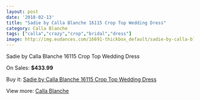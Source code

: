 ```yaml
---
layout: post
date: '2018-02-13'
title: "Sadie by Calla Blanche 16115 Crop Top Wedding Dress"
category: Calla Blanche
tags: ["calla","crazy","crop","bridal","dress"]
image: http://img.eudances.com/16691-thickbox_default/sadie-by-calla-blanche-16115-crop-top-wedding-dress.jpg
---
```

Sadie by Calla Blanche 16115 Crop Top Wedding Dress

On Sales: **$433.99**
<a href="https://www.eudances.com/en/calla-blanche/4904-sadie-by-calla-blanche-16115-crop-top-wedding-dress.html"><amp-img layout="responsive" width="600" height="600" src="//img.eudances.com/16691-thickbox_default/sadie-by-calla-blanche-16115-crop-top-wedding-dress.jpg" alt="Sadie by Calla Blanche 16115 Crop Top Wedding Dress 0" /></a>
<a href="https://www.eudances.com/en/calla-blanche/4904-sadie-by-calla-blanche-16115-crop-top-wedding-dress.html"><amp-img layout="responsive" width="600" height="600" src="//img.eudances.com/16695-thickbox_default/sadie-by-calla-blanche-16115-crop-top-wedding-dress.jpg" alt="Sadie by Calla Blanche 16115 Crop Top Wedding Dress 1" /></a>
<a href="https://www.eudances.com/en/calla-blanche/4904-sadie-by-calla-blanche-16115-crop-top-wedding-dress.html"><amp-img layout="responsive" width="600" height="600" src="//img.eudances.com/16694-thickbox_default/sadie-by-calla-blanche-16115-crop-top-wedding-dress.jpg" alt="Sadie by Calla Blanche 16115 Crop Top Wedding Dress 2" /></a>
<a href="https://www.eudances.com/en/calla-blanche/4904-sadie-by-calla-blanche-16115-crop-top-wedding-dress.html"><amp-img layout="responsive" width="600" height="600" src="//img.eudances.com/16693-thickbox_default/sadie-by-calla-blanche-16115-crop-top-wedding-dress.jpg" alt="Sadie by Calla Blanche 16115 Crop Top Wedding Dress 3" /></a>
<a href="https://www.eudances.com/en/calla-blanche/4904-sadie-by-calla-blanche-16115-crop-top-wedding-dress.html"><amp-img layout="responsive" width="600" height="600" src="//img.eudances.com/16692-thickbox_default/sadie-by-calla-blanche-16115-crop-top-wedding-dress.jpg" alt="Sadie by Calla Blanche 16115 Crop Top Wedding Dress 4" /></a>

Buy it: [Sadie by Calla Blanche 16115 Crop Top Wedding Dress](https://www.eudances.com/en/calla-blanche/4904-sadie-by-calla-blanche-16115-crop-top-wedding-dress.html "Sadie by Calla Blanche 16115 Crop Top Wedding Dress")

View more: [Calla Blanche](https://www.eudances.com/en/91-calla-blanche "Calla Blanche")